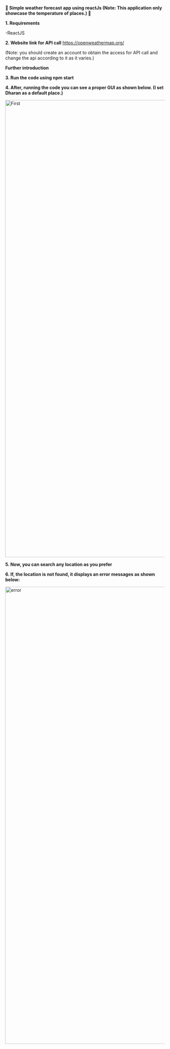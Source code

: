 **🚀 Simple weather forecast app using reactJs (Note: This application only showcase the temperature of places.) 🚀**

**1. Requirements**

-ReactJS

**2. Website link for API call**
https://openweathermap.org/

(Note: you should create an account to obtain the access for API call and change the api according to it as it varies.)

**Further introduction**

**3. Run the code using npm start**

**4. After, running the code you can see a proper GUI as shown below. (I set Dharan as a default place.)**

<img width="1440" alt="First" src="https://github.com/ashminarai/weatherforecast-application/assets/85731866/5927450b-5ee6-41f2-9e50-6b17975621af">

**5. Now, you can search any location as you prefer**

**6. If, the location is not found, it displays an error messages as shown below:**

<img width="1440" alt="error" src="https://github.com/ashminarai/weatherforecast-application/assets/85731866/e1707580-19bc-486b-93bf-f81d95479a26">












